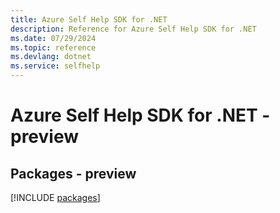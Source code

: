 ```yaml
---
title: Azure Self Help SDK for .NET
description: Reference for Azure Self Help SDK for .NET
ms.date: 07/29/2024
ms.topic: reference
ms.devlang: dotnet
ms.service: selfhelp
---
```

# Azure Self Help SDK for .NET - preview
## Packages - preview
[!INCLUDE [packages](self-help-index.md)]